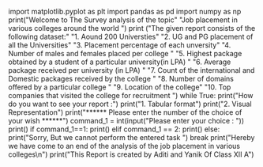 import matplotlib.pyplot as plt
import pandas as pd
import numpy as np
print("Welcome to The Survey analysis of the topic"
      "Job placement in various colleges around the world ")
print ("The given report consists of the following dataset:"
       "1. Aound 200 Universties"
       "2. UG and PG placement of all the Universities"
       "3. Placement percentage of each unversity"
       "4. Number of males and females placed per college "
       "5. Highest package obtained by a student of a particular university(in LPA) "
       "6. Average package received per university (in LPA) "
       "7. Count of the international and Domestic packages received by the college "
       "8. Number of domains offered by a particular college "
       "9. Location of the college"
       "10. Top companies that visited the college for recruitment ")
while True:
    print("How do you want to see your report :")
    print("1. Tabular format")
    print("2. Visual Representation")
    print("****** Please enter the number of the choice of your wish ******")
    command_1 = int(input("Please enter your choice : "))
    print()
    if command_1==1:
        print()
    elif command_1 == 2:
        print()
    else:
        print("Sorry, But we cannot perform the entered task ")
    break
print("Hereby we have come to an end of the analysis of the job placement in various colleges\n")
print("This Report is created by Aditi and Yanik Of Class XII A")

